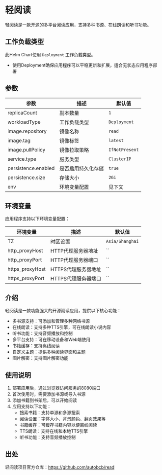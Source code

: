# 轻阅读

轻阅读是一款开源的多平台阅读应用，支持多种书源、在线朗读和听书功能。

## 工作负载类型

此Helm Chart使用 `Deployment` 工作负载类型。

- 使用Deployment确保应用程序可以平稳更新和扩展，适合无状态应用程序部署

## 参数

| 参数                | 描述               | 默认值         |
|---------------------|--------------------|---------------|
| replicaCount        | 副本数量           | `1`           |
| workloadType        | 工作负载类型       | `Deployment`  |
| image.repository    | 镜像名称           | `read`        |
| image.tag           | 镜像标签           | `latest`      |
| image.pullPolicy    | 镜像拉取策略       | `IfNotPresent`|
| service.type        | 服务类型           | `ClusterIP`   |
| persistence.enabled | 是否启用持久化存储 | `true`        |
| persistence.size    | 存储大小           | `2Gi`         |
| env                 | 环境变量配置       | 见下文        |

## 环境变量

应用程序支持以下环境变量配置：

| 环境变量        | 描述                 | 默认值          |
|-----------------|----------------------|----------------|
| TZ              | 时区设置             | `Asia/Shanghai`|
| http_proxyHost  | HTTP代理服务器地址   | ``             |
| http_proxyPort  | HTTP代理服务器端口   | ``             |
| https_proxyHost | HTTPS代理服务器地址  | ``             |
| https_proxyPort | HTTPS代理服务器端口  | ``             |

## 介绍
轻阅读是一款功能强大的开源阅读应用，提供以下核心功能：
- 多书源支持：可添加和管理多种网络书源
- 在线朗读：支持多种TTS引擎，可在线朗读小说内容
- 听书功能：支持音频播放和控制
- 多平台支持：可在移动设备和Web端使用
- 书籍缓存：支持离线阅读
- 自定义主题：提供多种阅读界面和主题
- 图片解密：支持图片解密功能

## 使用说明
1. 部署应用后，通过浏览器访问服务的8080端口
2. 首次使用时，需要添加书源或导入书源
3. 添加书籍到书架后，可以开始阅读
4. 应用支持以下功能：
   - 搜索书籍：支持单源和多源搜索
   - 阅读设置：字体大小、背景颜色、翻页效果等
   - 书籍缓存：可缓存书籍内容以便离线阅读
   - TTS朗读：支持在线和本地TTS引擎
   - 听书功能：支持音频播放控制

## 出处
轻阅读项目官方仓库：https://github.com/autobcb/read